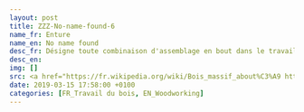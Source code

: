 ```yaml
---
layout: post
title: ZZZ-No-name-found-6
name_fr: Enture
name_en: No name found
desc_fr: Désigne toute combinaison d'assemblage en bout dans le travail du bois ou du métal
desc_en: 
img: []
src: <a href="https://fr.wikipedia.org/wiki/Bois_massif_about%C3%A9 https://fr.wikipedia.org/wiki/Enture" target="new">Source</a>
date: 2019-03-15 17:58:00 +0100
categories: [FR_Travail du bois, EN_Woodworking]
---
```

